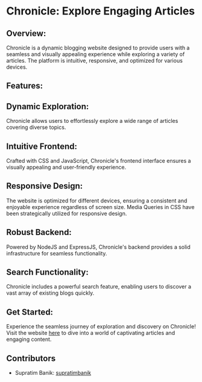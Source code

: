 # **Chronicle: Explore Engaging Articles**

## **Overview:**

Chronicle is a dynamic blogging website designed to provide users with a seamless and visually appealing experience while exploring a variety of articles. The platform is intuitive, responsive, and optimized for various devices.

## **Features:**

## **Dynamic Exploration:** 
Chronicle allows users to effortlessly explore a wide range of articles covering diverse topics.

## **Intuitive Frontend:** 
Crafted with CSS and JavaScript, Chronicle's frontend interface ensures a visually appealing and user-friendly experience.

## **Responsive Design:** 
The website is optimized for different devices, ensuring a consistent and enjoyable experience regardless of screen size. Media Queries in CSS have been strategically utilized for responsive design.

## **Robust Backend:** 
Powered by NodeJS and ExpressJS, Chronicle's backend provides a solid infrastructure for seamless functionality.

## **Search Functionality:** 
Chronicle includes a powerful search feature, enabling users to discover a vast array of existing blogs quickly.

## **Get Started:**

Experience the seamless journey of exploration and discovery on Chronicle! Visit the website [here](https://chronicle-09mn.onrender.com) to dive into a world of captivating articles and engaging content.

## Contributors
- Supratim Banik: [supratimbanik](https://github.com/supratimbanik)


